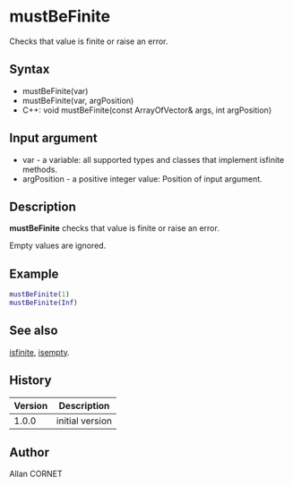 

# mustBeFinite

Checks that value is finite or raise an error.

## Syntax

- mustBeFinite(var)
- mustBeFinite(var, argPosition)
- C++: void mustBeFinite(const ArrayOfVector& args, int argPosition)

## Input argument

 - var - a variable: all supported types and classes that implement isfinite methods.
 - argPosition - a positive integer value: Position of input argument.

## Description


  <p><b>mustBeFinite</b> checks that value is finite or raise an error.</p>
  <p>Empty values are ignored.</p>


## Example

```matlab
mustBeFinite(1)
mustBeFinite(Inf)
```

## See also

[isfinite](../elementary_functions/isfinite.md), [isempty](isinteger.html).
## History

|Version|Description|
|------|------|
|1.0.0|initial version|


## Author

Allan CORNET



